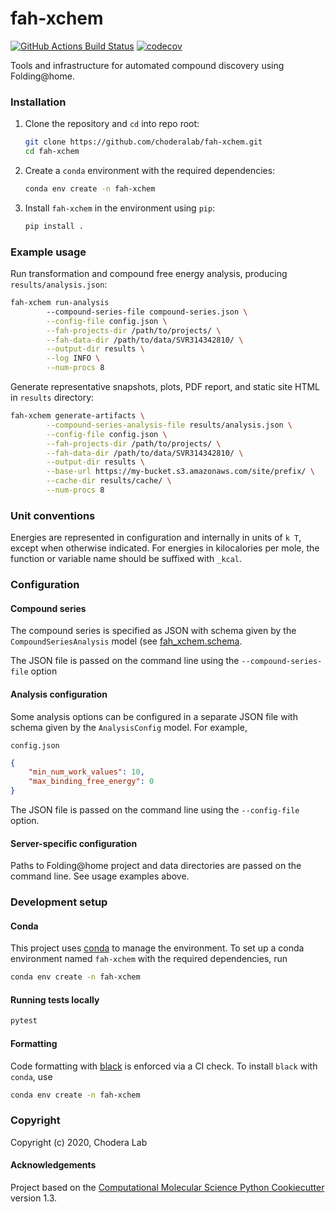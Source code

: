 fah-xchem
==============================
[//]: # (Badges)
[![GitHub Actions Build Status](https://github.com/choderalab/fah-xchem/workflows/CI/badge.svg)](https://github.com/choderalab/fah-xchem/actions?query=branch%3Amaster+workflow%3ACI)
[![codecov](https://codecov.io/gh/choderalab/fah-xchem/branch/master/graph/badge.svg)](https://codecov.io/gh/choderalab/fah-xchem/branch/master)

Tools and infrastructure for automated compound discovery using Folding@home.

### Installation

1. Clone the repository and `cd` into repo root:

    ``` sh
    git clone https://github.com/choderalab/fah-xchem.git
    cd fah-xchem
    ```

2. Create a `conda` environment with the required dependencies:

    ``` sh
    conda env create -n fah-xchem
    ```

3. Install `fah-xchem` in the environment using `pip`:

    ``` sh
    pip install .
    ```

### Example usage

Run transformation and compound free energy analysis, producing `results/analysis.json`:

``` sh
fah-xchem run-analysis
        --compound-series-file compound-series.json \
        --config-file config.json \
        --fah-projects-dir /path/to/projects/ \
        --fah-data-dir /path/to/data/SVR314342810/ \
        --output-dir results \
        --log INFO \
        --num-procs 8
```


Generate representative snapshots, plots, PDF report, and static site HTML in `results` directory:
``` sh
fah-xchem generate-artifacts \
        --compound-series-analysis-file results/analysis.json \
        --config-file config.json \
        --fah-projects-dir /path/to/projects/ \
        --fah-data-dir /path/to/data/SVR314342810/ \
        --output-dir results \
        --base-url https://my-bucket.s3.amazonaws.com/site/prefix/ \
        --cache-dir results/cache/ \
        --num-procs 8
```


### Unit conventions

Energies are represented in configuration and internally in units of `k T`, except when otherwise indicated. For energies in kilocalories per mole, the function or variable name should be suffixed with `_kcal`.

### Configuration

#### Compound series
The compound series is specified as JSON with schema given by the `CompoundSeriesAnalysis` model (see [fah_xchem.schema](fah_xchem/schema.py).

The JSON file is passed on the command line using the `--compound-series-file` option

#### Analysis configuration
Some analysis options can be configured in a separate JSON file with schema given by the `AnalysisConfig` model. For example,

`config.json`
``` json
{
    "min_num_work_values": 10,
    "max_binding_free_energy": 0
}
```

The JSON file is passed on the command line using the `--config-file` option.

#### Server-specific configuration

Paths to Folding@home project and data directories are passed on the command line. See usage examples above.

### Development setup

#### Conda

This project uses [conda](https://github.com/conda/conda) to manage the environment. To set up a conda environment named `fah-xchem` with the required dependencies, run

``` sh
conda env create -n fah-xchem
```

#### Running tests locally

``` sh
pytest
```

#### Formatting

Code formatting with [black](https://github.com/psf/black) is enforced via a CI check. To install `black` with `conda`, use

``` sh
conda env create -n fah-xchem
```


### Copyright

Copyright (c) 2020, Chodera Lab


#### Acknowledgements

Project based on the
[Computational Molecular Science Python Cookiecutter](https://github.com/molssi/cookiecutter-cms) version 1.3.
